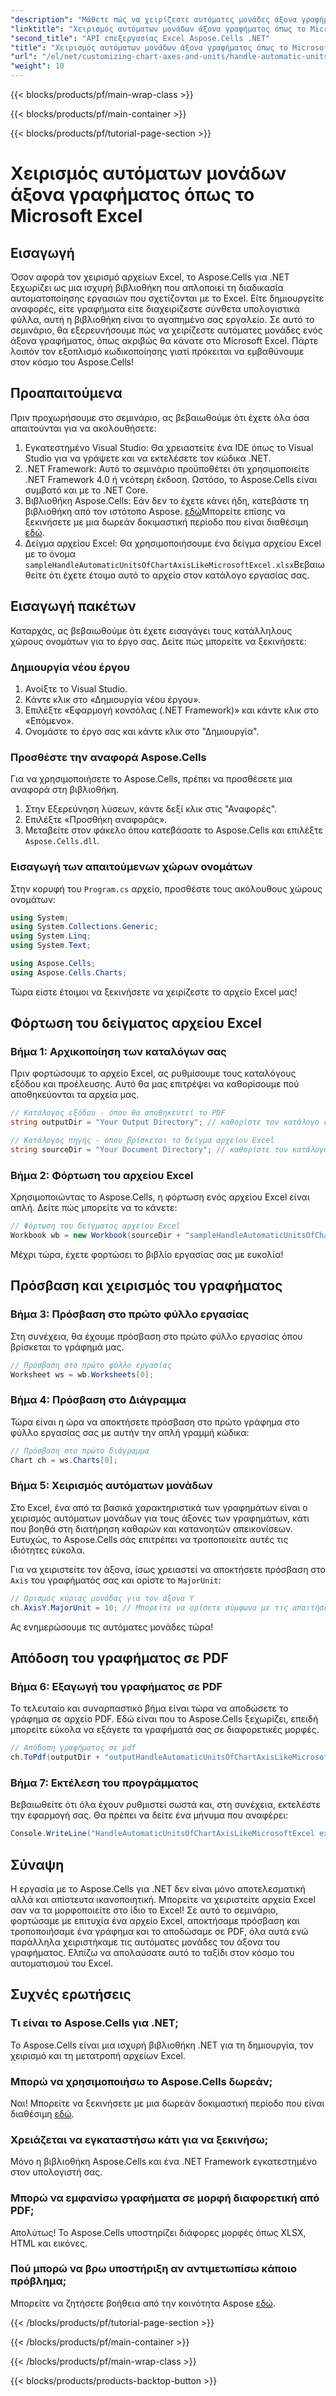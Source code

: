 ```yaml
---
"description": "Μάθετε πώς να χειρίζεστε αυτόματες μονάδες άξονα γραφήματος στο Excel σαν επαγγελματίας χρησιμοποιώντας το Aspose.Cells για .NET! Περιλαμβάνεται αναλυτικό σεμινάριο."
"linktitle": "Χειρισμός αυτόματων μονάδων άξονα γραφήματος όπως το Microsoft Excel"
"second_title": "API επεξεργασίας Excel Aspose.Cells .NET"
"title": "Χειρισμός αυτόματων μονάδων άξονα γραφήματος όπως το Microsoft Excel"
"url": "/el/net/customizing-chart-axes-and-units/handle-automatic-units-of-chart-axis-like-microsoft-excel/"
"weight": 10
---
```


{{< blocks/products/pf/main-wrap-class >}}

{{< blocks/products/pf/main-container >}}

{{< blocks/products/pf/tutorial-page-section >}}

# Χειρισμός αυτόματων μονάδων άξονα γραφήματος όπως το Microsoft Excel

## Εισαγωγή

Όσον αφορά τον χειρισμό αρχείων Excel, το Aspose.Cells για .NET ξεχωρίζει ως μια ισχυρή βιβλιοθήκη που απλοποιεί τη διαδικασία αυτοματοποίησης εργασιών που σχετίζονται με το Excel. Είτε δημιουργείτε αναφορές, είτε γραφήματα είτε διαχειρίζεστε σύνθετα υπολογιστικά φύλλα, αυτή η βιβλιοθήκη είναι το αγαπημένο σας εργαλείο. Σε αυτό το σεμινάριο, θα εξερευνήσουμε πώς να χειρίζεστε αυτόματες μονάδες ενός άξονα γραφήματος, όπως ακριβώς θα κάνατε στο Microsoft Excel. Πάρτε λοιπόν τον εξοπλισμό κωδικοποίησης γιατί πρόκειται να εμβαθύνουμε στον κόσμο του Aspose.Cells!

## Προαπαιτούμενα

Πριν προχωρήσουμε στο σεμινάριο, ας βεβαιωθούμε ότι έχετε όλα όσα απαιτούνται για να ακολουθήσετε:

1. Εγκατεστημένο Visual Studio: Θα χρειαστείτε ένα IDE όπως το Visual Studio για να γράψετε και να εκτελέσετε τον κώδικα .NET.
2. .NET Framework: Αυτό το σεμινάριο προϋποθέτει ότι χρησιμοποιείτε .NET Framework 4.0 ή νεότερη έκδοση. Ωστόσο, το Aspose.Cells είναι συμβατό και με το .NET Core.
3. Βιβλιοθήκη Aspose.Cells: Εάν δεν το έχετε κάνει ήδη, κατεβάστε τη βιβλιοθήκη από τον ιστότοπο Aspose. [εδώ](https://releases.aspose.com/cells/net/)Μπορείτε επίσης να ξεκινήσετε με μια δωρεάν δοκιμαστική περίοδο που είναι διαθέσιμη [εδώ](https://releases.aspose.com/).
4. Δείγμα αρχείου Excel: Θα χρησιμοποιήσουμε ένα δείγμα αρχείου Excel με το όνομα `sampleHandleAutomaticUnitsOfChartAxisLikeMicrosoftExcel.xlsx`Βεβαιωθείτε ότι έχετε έτοιμο αυτό το αρχείο στον κατάλογο εργασίας σας.

## Εισαγωγή πακέτων

Καταρχάς, ας βεβαιωθούμε ότι έχετε εισαγάγει τους κατάλληλους χώρους ονομάτων για το έργο σας. Δείτε πώς μπορείτε να ξεκινήσετε:

### Δημιουργία νέου έργου

1. Ανοίξτε το Visual Studio.
2. Κάντε κλικ στο «Δημιουργία νέου έργου».
3. Επιλέξτε «Εφαρμογή κονσόλας (.NET Framework)» και κάντε κλικ στο «Επόμενο».
4. Ονομάστε το έργο σας και κάντε κλικ στο "Δημιουργία".

### Προσθέστε την αναφορά Aspose.Cells

Για να χρησιμοποιήσετε το Aspose.Cells, πρέπει να προσθέσετε μια αναφορά στη βιβλιοθήκη.

1. Στην Εξερεύνηση λύσεων, κάντε δεξί κλικ στις "Αναφορές".
2. Επιλέξτε «Προσθήκη αναφοράς».
3. Μεταβείτε στον φάκελο όπου κατεβάσατε το Aspose.Cells και επιλέξτε `Aspose.Cells.dll`.

### Εισαγωγή των απαιτούμενων χώρων ονομάτων

Στην κορυφή του `Program.cs` αρχείο, προσθέστε τους ακόλουθους χώρους ονομάτων:

```csharp
using System;
using System.Collections.Generic;
using System.Linq;
using System.Text;

using Aspose.Cells;
using Aspose.Cells.Charts;
```

Τώρα είστε έτοιμοι να ξεκινήσετε να χειρίζεστε το αρχείο Excel μας!

## Φόρτωση του δείγματος αρχείου Excel

### Βήμα 1: Αρχικοποίηση των καταλόγων σας

Πριν φορτώσουμε το αρχείο Excel, ας ρυθμίσουμε τους καταλόγους εξόδου και προέλευσης. Αυτό θα μας επιτρέψει να καθορίσουμε πού αποθηκεύονται τα αρχεία μας.

```csharp
// Κατάλογος εξόδου - όπου θα αποθηκευτεί το PDF
string outputDir = "Your Output Directory"; // καθορίστε τον κατάλογο εξόδου σας εδώ

// Κατάλογος πηγής - όπου βρίσκεται το δείγμα αρχείου Excel
string sourceDir = "Your Document Directory"; // καθορίστε τον κατάλογο πηγής σας εδώ
```

### Βήμα 2: Φόρτωση του αρχείου Excel

Χρησιμοποιώντας το Aspose.Cells, η φόρτωση ενός αρχείου Excel είναι απλή. Δείτε πώς μπορείτε να το κάνετε:

```csharp
// Φόρτωση του δείγματος αρχείου Excel
Workbook wb = new Workbook(sourceDir + "sampleHandleAutomaticUnitsOfChartAxisLikeMicrosoftExcel.xlsx");
```

Μέχρι τώρα, έχετε φορτώσει το βιβλίο εργασίας σας με ευκολία!

## Πρόσβαση και χειρισμός του γραφήματος

### Βήμα 3: Πρόσβαση στο πρώτο φύλλο εργασίας

Στη συνέχεια, θα έχουμε πρόσβαση στο πρώτο φύλλο εργασίας όπου βρίσκεται το γράφημά μας. 

```csharp
// Πρόσβαση στο πρώτο φύλλο εργασίας
Worksheet ws = wb.Worksheets[0];
```

### Βήμα 4: Πρόσβαση στο Διάγραμμα

Τώρα είναι η ώρα να αποκτήσετε πρόσβαση στο πρώτο γράφημα στο φύλλο εργασίας σας με αυτήν την απλή γραμμή κώδικα:

```csharp
// Πρόσβαση στο πρώτο διάγραμμα
Chart ch = ws.Charts[0];
```

### Βήμα 5: Χειρισμός αυτόματων μονάδων

Στο Excel, ένα από τα βασικά χαρακτηριστικά των γραφημάτων είναι ο χειρισμός αυτόματων μονάδων για τους άξονες των γραφημάτων, κάτι που βοηθά στη διατήρηση καθαρών και κατανοητών απεικονίσεων. Ευτυχώς, το Aspose.Cells σάς επιτρέπει να τροποποιείτε αυτές τις ιδιότητες εύκολα.

Για να χειριστείτε τον άξονα, ίσως χρειαστεί να αποκτήσετε πρόσβαση στο `Axis` του γραφήματός σας και ορίστε το `MajorUnit`:

```csharp
// Ορισμός κύριας μονάδας για τον άξονα Y
ch.AxisY.MajorUnit = 10; // Μπορείτε να ορίσετε σύμφωνα με τις απαιτήσεις σας
```

Ας ενημερώσουμε τις αυτόματες μονάδες τώρα!

## Απόδοση του γραφήματος σε PDF

### Βήμα 6: Εξαγωγή του γραφήματος σε PDF

Το τελευταίο και συναρπαστικό βήμα είναι τώρα να αποδώσετε το γράφημα σε αρχείο PDF. Εδώ είναι που το Aspose.Cells ξεχωρίζει, επειδή μπορείτε εύκολα να εξάγετε τα γραφήματά σας σε διαφορετικές μορφές.

```csharp
// Απόδοση γραφήματος σε pdf
ch.ToPdf(outputDir + "outputHandleAutomaticUnitsOfChartAxisLikeMicrosoftExcel.pdf");
```

### Βήμα 7: Εκτέλεση του προγράμματος

Βεβαιωθείτε ότι όλα έχουν ρυθμιστεί σωστά και, στη συνέχεια, εκτελέστε την εφαρμογή σας. Θα πρέπει να δείτε ένα μήνυμα που αναφέρει:

```csharp
Console.WriteLine("HandleAutomaticUnitsOfChartAxisLikeMicrosoftExcel executed successfully.");
```

## Σύναψη

Η εργασία με το Aspose.Cells για .NET δεν είναι μόνο αποτελεσματική αλλά και απίστευτα ικανοποιητική. Μπορείτε να χειριστείτε αρχεία Excel σαν να τα μορφοποιείτε στο ίδιο το Excel! Σε αυτό το σεμινάριο, φορτώσαμε με επιτυχία ένα αρχείο Excel, αποκτήσαμε πρόσβαση και τροποποιήσαμε ένα γράφημα και το αποδώσαμε σε PDF, όλα αυτά ενώ παράλληλα χειριστήκαμε τις αυτόματες μονάδες του άξονα του γραφήματος. Ελπίζω να απολαύσατε αυτό το ταξίδι στον κόσμο του αυτοματισμού του Excel.

## Συχνές ερωτήσεις

### Τι είναι το Aspose.Cells για .NET;
Το Aspose.Cells είναι μια ισχυρή βιβλιοθήκη .NET για τη δημιουργία, τον χειρισμό και τη μετατροπή αρχείων Excel.

### Μπορώ να χρησιμοποιήσω το Aspose.Cells δωρεάν;
Ναι! Μπορείτε να ξεκινήσετε με μια δωρεάν δοκιμαστική περίοδο που είναι διαθέσιμη [εδώ](https://releases.aspose.com/).

### Χρειάζεται να εγκαταστήσω κάτι για να ξεκινήσω;
Μόνο η βιβλιοθήκη Aspose.Cells και ένα .NET Framework εγκατεστημένο στον υπολογιστή σας.

### Μπορώ να εμφανίσω γραφήματα σε μορφή διαφορετική από PDF;
Απολύτως! Το Aspose.Cells υποστηρίζει διάφορες μορφές όπως XLSX, HTML και εικόνες.

### Πού μπορώ να βρω υποστήριξη αν αντιμετωπίσω κάποιο πρόβλημα;
Μπορείτε να ζητήσετε βοήθεια από την κοινότητα Aspose [εδώ](https://forum.aspose.com/c/cells/9).

{{< /blocks/products/pf/tutorial-page-section >}}

{{< /blocks/products/pf/main-container >}}

{{< /blocks/products/pf/main-wrap-class >}}

{{< blocks/products/products-backtop-button >}}